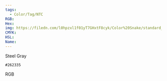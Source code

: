 ```yaml
---
tags:
  - Color/Tag/NTC
RGB:
Hex:
img: https://filedn.com/l0hpzxl1f01yT7GHxtF8cyk/Color%20Snake/standard_csv_to_svg/262335.svg
CMYK:
HSL:
Name:
---
```

Steel Gray
```palette
#262335
```
RGB
